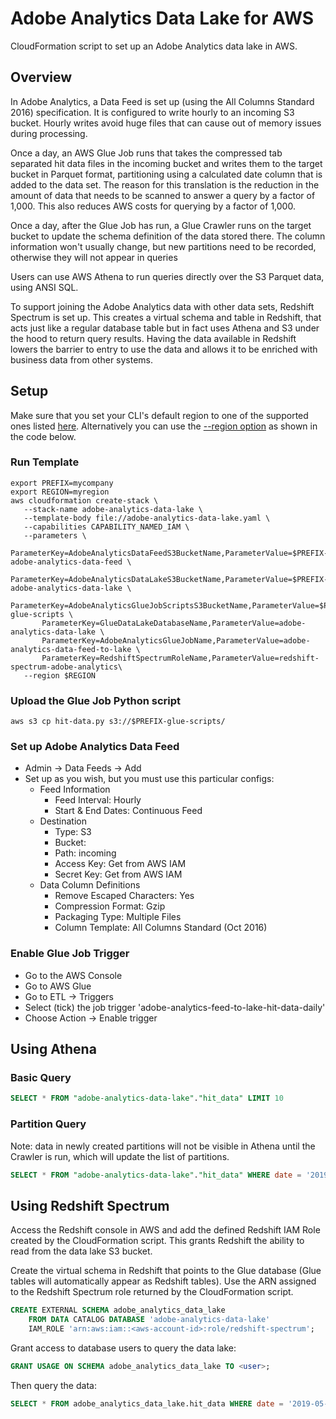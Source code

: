 # Adobe Analytics Data Lake for AWS

CloudFormation script to set up an Adobe Analytics data lake in AWS.

## Overview

In Adobe Analytics, a Data Feed is set up (using the All Columns Standard 2016)
specification.  It is configured to write hourly to an incoming S3 bucket.
Hourly writes avoid huge files that can cause out of memory issues during
processing.

Once a day, an AWS Glue Job runs that takes the compressed tab separated hit
data files in the incoming bucket and writes them to the target bucket in
Parquet format, partitioning using a calculated date column that is added to the
data set.  The reason for this translation is the reduction in the amount of
data that needs to be scanned to answer a query by a factor of 1,000.  This also
reduces AWS costs for querying by a factor of 1,000.

Once a day, after the Glue Job has run, a Glue Crawler runs on the target bucket
to update the schema definition of the data stored there.  The column
information won't usually change, but new partitions need to be recorded,
otherwise they will not appear in queries

Users can use AWS Athena to run queries directly over the S3 Parquet data, using
ANSI SQL.

To support joining the Adobe Analytics data with other data sets, Redshift
Spectrum is set up.  This creates a virtual schema and table in Redshift, that
acts just like a regular database table but in fact uses Athena and S3 under the
hood to return query results.  Having the data available in Redshift lowers the
barrier to entry to use the data and allows it to be enriched with business data
from other systems.

## Setup

Make sure that you set your CLI's default region to one of the supported ones listed [here](https://marketing.adobe.com/resources/help/en_US/reference/r_feed-destination.html). Alternatively you can use the [--region option](https://docs.aws.amazon.com/cli/latest/userguide/cli-configure-options.html) as shown in the code below.

### Run Template

    export PREFIX=mycompany
    export REGION=myregion
    aws cloudformation create-stack \
       --stack-name adobe-analytics-data-lake \
       --template-body file://adobe-analytics-data-lake.yaml \
       --capabilities CAPABILITY_NAMED_IAM \
       --parameters \
           ParameterKey=AdobeAnalyticsDataFeedS3BucketName,ParameterValue=$PREFIX-adobe-analytics-data-feed \
           ParameterKey=AdobeAnalyticsDataLakeS3BucketName,ParameterValue=$PREFIX-adobe-analytics-data-lake \
           ParameterKey=AdobeAnalyticsGlueJobScriptsS3BucketName,ParameterValue=$PREFIX-glue-scripts \
           ParameterKey=GlueDataLakeDatabaseName,ParameterValue=adobe-analytics-data-lake \
           ParameterKey=AdobeAnalyticsGlueJobName,ParameterValue=adobe-analytics-data-feed-to-lake \
           ParameterKey=RedshiftSpectrumRoleName,ParameterValue=redshift-spectrum-adobe-analytics\
       --region $REGION

### Upload the Glue Job Python script

    aws s3 cp hit-data.py s3://$PREFIX-glue-scripts/

### Set up Adobe Analytics Data Feed

* Admin -> Data Feeds -> Add
* Set up as you wish, but you must use this particular configs:
    * Feed Information
        * Feed Interval: Hourly
        * Start & End Dates: Continuous Feed
    * Destination
        * Type: S3
        * Bucket: <bucket-name>
        * Path: incoming
        * Access Key: Get from AWS IAM
       * Secret Key: Get from AWS IAM
    * Data Column Definitions
        * Remove Escaped Characters: Yes
        * Compression Format: Gzip
        * Packaging Type: Multiple Files
        * Column Template: All Columns Standard (Oct 2016)

### Enable Glue Job Trigger

* Go to the AWS Console
* Go to AWS Glue
* Go to ETL -> Triggers
* Select (tick) the job trigger 'adobe-analytics-feed-to-lake-hit-data-daily'
* Choose Action -> Enable trigger

## Using Athena

### Basic Query

```sql
SELECT * FROM "adobe-analytics-data-lake"."hit_data" LIMIT 10
```

### Partition Query

Note: data in newly created partitions will not be visible in Athena until the Crawler 
is run, which will update the list of partitions.

```sql
SELECT * FROM "adobe-analytics-data-lake"."hit_data" WHERE date = '2019-05-01'
```

## Using Redshift Spectrum

Access the Redshift console in AWS and add the defined Redshift IAM Role created by
the CloudFormation script.  This grants Redshift the ability to read from the data
lake S3 bucket.

Create the virtual schema in Redshift that points to the Glue database (Glue tables will
automatically appear as Redshift tables).  Use the ARN assigned to the Redshift Spectrum
role returned by the CloudFormation script.

```sql
CREATE EXTERNAL SCHEMA adobe_analytics_data_lake
    FROM DATA CATALOG DATABASE 'adobe-analytics-data-lake' 
    IAM_ROLE 'arn:aws:iam::<aws-account-id>:role/redshift-spectrum';
```

Grant access to database users to query the data lake:

```sql
GRANT USAGE ON SCHEMA adobe_analytics_data_lake TO <user>;
```

Then query the data:

```sql
SELECT * FROM adobe_analytics_data_lake.hit_data WHERE date = '2019-05-01'
```
